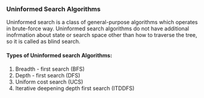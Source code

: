 ### Uninformed Search Algorithms

Uninformed search is a class of general-purpose algorithms which operates in brute-force way. Uninformed search algorithms do not have additional inofrmation about state or search space other than how to traverse the tree, so it is called as blind search.

#### Types of Uninformed search Algorithms:

1. Breadth - first search (BFS)
2. Depth - first search (DFS)
3. Uniform cost search (UCS)
4. Iterative deepening depth first search (ITDDFS)
